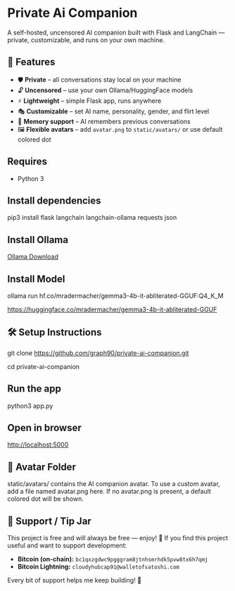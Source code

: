 # Private Ai Companion
A self-hosted, uncensored AI companion built with Flask and LangChain — private, customizable, and runs on your own machine.
## 🌟 Features
- 🛡️ **Private** – all conversations stay local on your machine
- 🔓 **Uncensored** – use your own Ollama/HuggingFace models
- ⚡ **Lightweight** – simple Flask app, runs anywhere
- 🎭 **Customizable** – set AI name, personality, gender, and flirt level
- 🧠 **Memory support** – AI remembers previous conversations
- 🖼️ **Flexible avatars** – add `avatar.png` to `static/avatars/` or use default colored dot
## Requires
- Python 3
## Install dependencies
pip3 install flask langchain langchain-ollama requests json
## Install Ollama
[Ollama Download](https://ollama.com/download) 
## Install Model
ollama run hf.co/mradermacher/gemma3-4b-it-abliterated-GGUF:Q4_K_M

https://huggingface.co/mradermacher/gemma3-4b-it-abliterated-GGUF
## 🛠️ Setup Instructions
git clone https://github.com/graph90/private-ai-companion.git

cd private-ai-companion
## Run the app
python3 app.py
## Open in browser
[http://localhost:5000](http://localhost:5000)
## 🎨 Avatar Folder
static/avatars/ contains the AI companion avatar. To use a custom avatar, add a file named avatar.png here.
If no avatar.png is present, a default colored dot will be shown.
## 🍻 Support / Tip Jar
This project is free and will always be free — enjoy! 🙂
If you find this project useful and want to support development:
- **Bitcoin (on-chain):** `bc1qxzgdwc9pgggram8jtnhsmrhdk5pvw8tx6h7qmj`
- **Bitcoin Lightning:** `cloudyhubcap91@walletofsatoshi.com`

Every bit of support helps me keep building! 🚀
